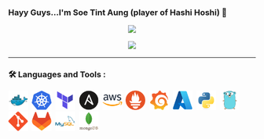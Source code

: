 ### Hayy Guys...I'm Soe Tint Aung (player of Hashi Hoshi) 👋
<div id="header" align="center">
  <img src="https://media.giphy.com/media/M9gbBd9nbDrOTu1Mqx/giphy.gif" width="100"/>
</div>
<p align="center">
  <img src="https://capsule-render.vercel.app/api?text=Hey Everyone!🕹️&animation=fadeIn&type=waving&color=gradient&height=100"/>
</p>


---

### :hammer_and_wrench: Languages and Tools :
<div>
  <img src="https://github.com/devicons/devicon/blob/55609aa5bd817ff167afce0d965585c92040787a/icons/docker/docker-original.svg?plain=1" title="Docker" alt="Docker" width="40" height="40"/>&nbsp;
   <img src="https://github.com/devicons/devicon/blob/55609aa5bd817ff167afce0d965585c92040787a/icons/kubernetes/kubernetes-plain.svg?plain=1" title="Kubernetes" alt="Kubernetes" width="40" height="40"/>&nbsp;
   <img src="https://github.com/devicons/devicon/blob/55609aa5bd817ff167afce0d965585c92040787a/icons/terraform/terraform-original.svg?plain=1" title="Terraform" alt="Terraform" width="40" height="40"/>&nbsp;
   <img src="https://github.com/devicons/devicon/blob/55609aa5bd817ff167afce0d965585c92040787a/icons/ansible/ansible-original.svg?plain=1" title="Ansible" alt="Ansible" width="40" height="40"/>&nbsp;
   <img src="https://github.com/devicons/devicon/blob/55609aa5bd817ff167afce0d965585c92040787a/icons/amazonwebservices/amazonwebservices-original-wordmark.svg#L1" title="AWS" alt="AWS" width="40" height="40"/>&nbsp;
   <img src="https://github.com/devicons/devicon/blob/55609aa5bd817ff167afce0d965585c92040787a/icons/prometheus/prometheus-original.svg#L1" title="Prometheus" alt="Prometheus" width="40" height="40"/>&nbsp;
 <img src="https://github.com/devicons/devicon/blob/55609aa5bd817ff167afce0d965585c92040787a/icons/grafana/grafana-original.svg#L1" title="Grafana" alt="Grafana" width="40" height="40"/>&nbsp;
 <img src="https://github.com/devicons/devicon/blob/55609aa5bd817ff167afce0d965585c92040787a/icons/azure/azure-original.svg#L1" title="Azure" alt="Azure" width="40" height="40"/>&nbsp;
 <img src="https://github.com/devicons/devicon/blob/55609aa5bd817ff167afce0d965585c92040787a/icons/python/python-original.svg#L1" title="Python" alt="Python" width="40" height="40"/>&nbsp;
 <img src="https://github.com/devicons/devicon/blob/55609aa5bd817ff167afce0d965585c92040787a/icons/go/go-original.svg#L1" title="Go" alt="Go" width="40" height="40"/>&nbsp; 
<img src="https://github.com/devicons/devicon/blob/55609aa5bd817ff167afce0d965585c92040787a/icons/git/git-original.svg#L1" title="Git" **alt="Git" width="40" height="40"/>&nbsp;
   <img src="https://github.com/devicons/devicon/blob/55609aa5bd817ff167afce0d965585c92040787a/icons/gitlab/gitlab-original.svg#L1" title="Gitlab" alt="Gitlab" width="40" height="40"/>&nbsp; 
<img src="https://github.com/devicons/devicon/blob/55609aa5bd817ff167afce0d965585c92040787a/icons/mysql/mysql-original-wordmark.svg#L1" title="Mysql" alt="Mysql" width="40" height="40"/>&nbsp; 
<img src="https://github.com/devicons/devicon/blob/55609aa5bd817ff167afce0d965585c92040787a/icons/mongodb/mongodb-original-wordmark.svg#L1" title="Mongodb" alt="Mongodb" width="40" height="40"/>&nbsp; 
</div>

<!--
**yoloxsta/yoloxsta** is a ✨ _special_ ✨ repository because its `README.md` (this file) appears on your GitHub profile.

Here are some ideas to get you started:

- 🔭 I’m currently working on ...
- 🌱 I’m currently learning ...
- 👯 I’m looking to collaborate on ...
- 🤔 I’m looking for help with ...
- 💬 Ask me about ...
- 📫 How to reach me: ...
- 😄 Pronouns: ...
- ⚡ Fun fact: ...
-->
